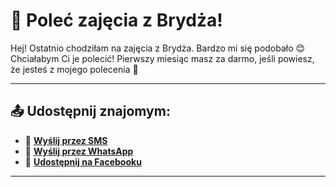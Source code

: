 # 📣 Poleć zajęcia z Brydża!

Hej! Ostatnio chodziłam na zajęcia z Brydża. Bardzo mi się podobało 😊  
Chciałabym Ci je polecić! Pierwszy miesiąc masz za darmo, jeśli powiesz, że jesteś z mojego polecenia 💬

---

## 📤 Udostępnij znajomym:

- 📩 **[Wyślij przez SMS](sms:?&body=Hej!%20Ostatnio%20chodzi%C5%82am%20na%20zaj%C4%99cia%20z%20Bryd%C5%BCa.%20Bardzo%20mi%20si%C4%99%20podoba%C5%82o%20%F0%9F%98%8A%0AChcia%C5%82abym%20Ci%20je%20poleci%C4%87!%20Pierwszy%20miesi%C4%85c%20masz%20za%20darmo%2C%20je%C5%9Bli%20powiesz%2C%20%C5%BCe%20jeste%C5%9B%20z%20mojego%20polecenia%20%F0%9F%92%AC)**  
- 💬 **[Wyślij przez WhatsApp](https://wa.me/?text=Hej!%20Ostatnio%20chodzi%C5%82am%20na%20zaj%C4%99cia%20z%20Bryd%C5%BCa.%20Bardzo%20mi%20si%C4%99%20podoba%C5%82o%20😊%0AChcia%C5%82abym%20Ci%20je%20poleci%C4%87!%20Pierwszy%20miesi%C4%85c%20masz%20za%20darmo%2C%20je%C5%9Bli%20powiesz%2C%20%C5%BCe%20jeste%C5%9B%20z%20mojego%20polecenia%20💬)**  
- 📘 **[Udostępnij na Facebooku](https://www.facebook.com/sharer/sharer.php?u=https%3A%2F%2Fbrydz-zajecia.pl&quote=Hej!%20Ostatnio%20chodzi%C5%82am%20na%20zaj%C4%99cia%20z%20Bryd%C5%BCa...%20Polecam!)**

---
